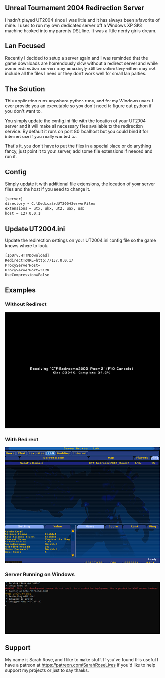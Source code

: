 ## Unreal Tournament 2004 Redirection Server

I hadn't played UT2004 since I was little and it has always been a favorite of mine. I used to run my own dedicated server off a Windows XP SP3 machine hooked into my parents DSL line. It was a little nerdy girl's dream.

## Lan Focused
Recently I decided to setup a server again and I was reminded that the game downloads are horrendously slow without a redirect server and while some redirection servers may amazingly still be online they either may not include all the files I need or they don't work well for small lan parties.

## The Solution

This application runs anywhere python runs, and for my Windows users I ever provide you an executable so you don't need to figure out python if you don't want to.

You simply update the config.ini file with the location of your UT2004 server and it will make all necessary files available to the redirection service. By default it runs on port 80 localhost but you could bind it for internet use if you really wanted to.

That's it, you don't have to put the files in a special place or do anything fancy, just point it to your server, add some file extensions if needed and run it.


## Config

Simply update it with additional file extensions, the location of your server files and the host if you need to change it.

```
[server]
directory = C:\DedicatedUT2004ServerFiles
extensions = utx, ukx, ut2, uax, usx
host = 127.0.0.1
```

## Update UT2004.ini

Update the redirection settings on your UT2004.ini config file so the game knows where to look.

```
[IpDrv.HTTPDownload]
RedirectToURL=http://127.0.0.1/
ProxyServerHost=
ProxyServerPort=3128
UseCompression=False
```

## Examples

### Without Redirect
![Without Redirect](images/without_redirect.gif)

### With Redirect
![With Redirect](images/with_redirect.gif)

### Server Running on Windows
![Server](images/server.gif)




## Support

My name is Sarah Rose, and I like to make stuff. If you've found this useful I have a patreon at https://patreon.com/SarahRoseLives if you'd like to help support my projects or just to say thanks.